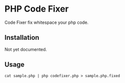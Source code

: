 PHP Code Fixer
==============

Code Fixer fix whitespace your php code.

Installation
--------------------

Not yet documented.

Usage
--------------------

```
cat sample.php | php codefixer.php > sample.php.fixed
```

